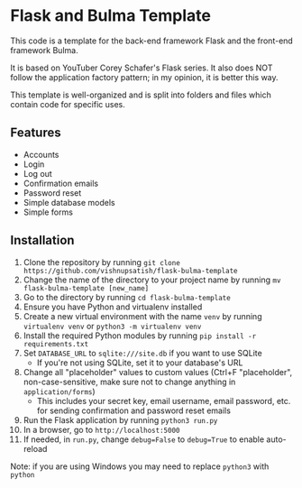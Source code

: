 # Flask and Bulma Template

This code is a template for the back-end framework Flask and the front-end framework Bulma.

It is based on YouTuber Corey Schafer's Flask series. It also does NOT follow the application factory pattern; in my opinion, it is better this way.

This template is well-organized and is split into folders and files which contain code for specific uses.

## Features
- Accounts
- Login
- Log out
- Confirmation emails
- Password reset
- Simple database models
- Simple forms

## Installation
1. Clone the repository by running ```git clone https://github.com/vishnupsatish/flask-bulma-template```
2. Change the name of the directory to your project name by running ```mv flask-bulma-template [new_name]```
3. Go to the directory by running ```cd flask-bulma-template```
4. Ensure you have Python and virtualenv installed
5. Create a new virtual environment with the name ```venv``` by running ```virtualenv venv``` or ```python3 -m virtualenv venv```
6. Install the required Python modules by running ```pip install -r requirements.txt```
7. Set ```DATABASE_URL``` to ```sqlite:///site.db``` if you want to use SQLite
    - If you're not using SQLite, set it to your database's URL
8. Change all "placeholder" values to custom values (Ctrl+F "placeholder", non-case-sensitive, make sure not to change anything in ```application/forms```)
    - This includes your secret key, email username, email password, etc. for sending confirmation and password reset emails
9. Run the Flask application by running ```python3 run.py```
10. In a browser, go to ```http://localhost:5000```
11. If needed, in ``run.py``, change ```debug=False``` to ```debug=True``` to enable auto-reload

Note: if you are using Windows you may need to replace ```python3``` with ```python```

